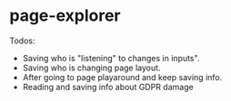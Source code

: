 # page-explorer

Todos:
* Saving who is "listening" to changes in inputs".
* Saving who is changing page layout.
* After going to page playaround and keep saving info.
* Reading and saving info about GDPR damage
